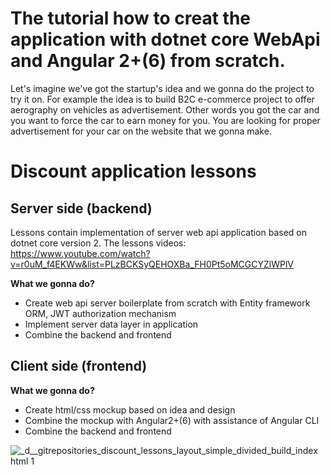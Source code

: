 # The tutorial how to creat the application with dotnet core WebApi and Angular 2+(6) from scratch.

Let's imagine we've got the startup's idea and we gonna do the project to try it on. 
For example the idea is to build B2C e-commerce project to offer aerography on vehicles as advertisement.
Other words you got the car and you want to force the car to earn money for you. You are looking for proper advertisement for your car on the website that we gonna make.

# Discount application lessons

## Server side (backend)
Lessons contain implementation of server web api application based on dotnet core version 2.
The lessons videos: https://www.youtube.com/watch?v=r0uM_f4EKWw&list=PLzBCKSyQEHOXBa_FH0Pt5oMCGCYZlWPlV

**What we gonna do?** 
- Create web api server boilerplate from scratch with Entity framework ORM, JWT authorization mechanism
- Implement server data layer in application
- Combine the backend and frontend


## Client side (frontend)
**What we gonna do?** 
- Create html/css mockup based on idea and design
- Combine the mockup with Angular2+(6) with assistance of Angular CLI
- Combine the backend and frontend



![_d__gitrepositories_discount_lessons_layout_simple_divided_build_index html 1](https://user-images.githubusercontent.com/10850647/40842508-c60aafce-65b6-11e8-9815-b0a0454fa4ff.png)

